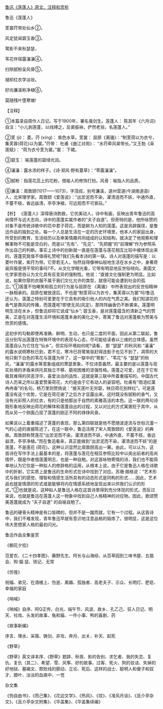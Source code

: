 [鲁迅《莲蓬人》原文、注释和赏析](https://www.vrrw.net/wx/9288.html)

鲁迅《莲蓬人》

芰裳荇带处仙乡②，

风定犹闻碧玉香③。

鹭影不来秋瑟瑟，

苇花伴宿露瀼瀼④。

扫除腻粉呈风骨⑤，

褪却红衣学淡妆。

好向濂溪称净植⑥，

莫随残叶堕寒塘!



【注释】

①本篇录自周作人日记。写于1900年，署名戛剑生。莲蓬人： 陈其年《六月词》 自注：“小儿剥莲蓬，以线缚之，反裘振袂，俨然老翁，名莲蓬人。”

②芰 (ji)： 菱。荇 (xing)： 紫色水草。芰裳： 屈原《离骚》：“制芰荷以为衣兮，集芙蓉(荷花)以为裳。”荇带： 杜甫《曲江对雨》： “水荇牵风翠带长。”又王勃《采莲赋》： “荷为衣兮芰为裳。”裳： 下裙。

③碧玉： 喻莲蓬的碧绿光润。

④瀼瀼：露水浓的样子。《诗·郑风·野有蔓草》：“零露瀼瀼”。

⑤腻粉：指莲花蕊上的花粉，借喻人的修饰打扮。风骨：喻指人的品质。

⑥濂溪：周敦颐(1017——1073)，字茂叔，别号濂溪，道州营道(今湖南道县)人，北宋理学家。周敦颐《爱莲说》：“出淤泥而不染，濯清涟而不妖，中通外直，不蔓不枝，香远益清，亭亭净植，可远观而不可亵玩。”

【析】 《莲蓬人》深得唐诗韵致，它优美动人，诗中有画，反映出青年鲁迅的高尚情怀与远大志向，诗中的莲蓬实属作者的“夫子自道”。但奇特的是，他所咏赞的对象不是传统诗歌中的花中君子荷花，而是鲜为人知的莲蓬。这是另辟蹊径，是鲁迅作品的独到之处。每一个人总是生活在一定的历史环境里，他本人的家庭出身，所受到的教育，生活经历以及审美情趣共同组成的认知结构，就决定了他观察和理解事物不可能是空白的，而是以“先有”、“先见”、“先把握”的“前理解”作为参照系作出自己的判断。事实上诗中的创新就一直是在莲蓬与莲花相互比较中被体现出来的。莲蓬究竟值不值得礼赞呢?我们先看本诗的第一联。诗人对莲蓬的描写是：以菱叶作裳，紫荇为带。它旁若无人，怡然自得像神仙般地生活在水乡之中，身著奇装异服是很平常的事吗?不。从文化学眼光看，它带有明显地反世俗倾向。美国文化学家恩伯认为文化具有反变异的强制性。他说：“直接文化强制更为明显。比如说，如果你穿的衣服不属于我们文化允许的类型，就很可能会遭到社会的孤立。”①莲蓬不怕嘲笑和孤立的行为是与屈原在 《离骚》 中所表现出的反世俗精神一脉相承的。屈原在被放逐后，不也是“制芰荷以为衣兮，集芙蓉以为裳”吗!鲁迅还认为，莲蓬之特别可爱更在于它具有的吸引他人的内在气质之美。我们知道花的香气是靠风的传播，而莲蓬呢?即使无风(风定)，那阵阵幽香仍不断袭来。莲蓬明明生活在水乡，但鲁迅却将它说成“仙乡”; 碧玉香，是对莲蓬蕴含的清新之气的赞美，正是在对莲蓬生活环境和莲蓬本身的美化之中，寄寓了鲁迅对莲蓬极为赞美与欣赏的感情。

这初步的勾勒即使再准确、鲜明、生动，也只是二度的平面，因此从第二联起，鲁迅分别写出莲蓬在特殊环境中的表现与心态，尽可能给读者以三维的立体感。虽然莲蓬自认为它住在“仙乡”。但实际环境如何呢?请看， 那 “瑟瑟” 的秋风和 “瀼瀼” 的露水说明寒秋已到，君不见，寒冷已将鹭鸶驱赶得连影子也见不到了，凋零的大地只剩下白色的苇花与莲蓬为伴了，这一联中的“鹭影”、“苇花”与 “瑟瑟”的秋风，“瀼瀼”的露水等意象组成的萧瑟景象，不仅诗意盎然，最主要的是以莲蓬与现实处境的矛盾来烘托其独立不移、藐视困难的坚强性格。莲蓬之可爱，还在于它有极其难得的厌恶浮华，喜爱淡泊的品性，这就是第三联中所着重描写的。中国古代诗人历来之所以喜爱赞美荷花，大约是由于它有动人的姿容吧。杜甫有“雨浥红蕖冉冉香”的名句。杨万里则赞扬说：“接天莲叶无穷碧，映日荷花别样红”。可是莲蓬没有这个优势，它是在荷花谢了之后方才显露出来。这时既没有腻粉的香气，又没有光彩照人的红衣，有的只是他那出于自然的素雅高洁的本色。这一联的两句诗既形象地反映出荷花的解体和莲蓬自出的过程，又以对比的方式寓褒贬于其中，从而从另一个侧面凸现了莲蓬的刚正不阿的铮铮风骨。

如果说以上着重描述了莲蓬的表现，那么第四联就是他不愿随波逐流与世俗沆瀣一气的心迹的直接陈述了。在这一联中，鲁迅活用了宋人周敦颐的《爱莲说》的典故。周敦颐称赞莲花“出淤泥而不染，濯清涟而不妖，中通外直，不蔓不枝，香远益清，亭亭净植。”而在鲁迅看来，真正能做到“出淤泥而不染，濯清涟而不妖”的是莲蓬，不是莲花 (荷花)。这种认识显然比周敦颐高出一筹。由此，可以认为，这首诗在写作手法上最基本的是，将莲蓬与莲花在相互参照比较中以突出前者的高尚情怀，既是作者借莲蓬明志，也是一种自勉。对这首咏物寄情的诗，我们也不能简单地认为它仅是一种拟人的修辞格的运用，从根本上说，由于它是鲁迅人格在诗歌中的折射，它实质上是鲁迅的生命形式在诗中找到了对应。苏珊·朗格说：“艺术形式与我们的感觉、理智和情感生活所具有的动态形式是同构的形式……因此，艺术品也就是情感的形式或是能够将内在情感系统地呈现出来以供我们认识的形式。”②也就是说，这种拟人是鲁迅人格在这首诗里得到充分体现的形式。而反过来说，也就是鲁迅在莲蓬人这一物象中找到自己人格精神的对应物。因此，歌颂赞美莲蓬就成为 “夫子自道” 的自喻自勉了。

鲁迅的硬骨头精神是有口皆碑的，但并不是一蹴而就，它有一个过程。从这首诗中，我们不难发现，青年鲁迅早就有意识地注意品格的锻炼了。很明显，这是这位伟大思想家人格的最初闪光。

鲁迅作品全集鉴赏

《朝花夕拾》

范爱农、《二十四孝图》、藤野先生、阿长与山海经、从百草园到三味书屋、五猖会、狗·猫·鼠、琐记、无常

《仿徨》

祝福、弟兄、在酒楼上、伤逝、离婚、孤独者、高老夫子、示众、长明灯、肥皂、幸福的家庭

《呐喊》

《呐喊》自序、阿Q正传、白光、端午节、风波、故乡、孔乙己、狂人日记、明天、社戏、头发的故事、兔和猫、一件小事、鸭的喜剧、药

《故事新编》

序言、理水、采薇、铸剑、非攻、奔月、出关、补天、起死

《野草》

《野草》英文译本序、《野草》题辞、秋夜、影的告别、求乞者、我的失恋、复仇、复仇〔其二〕、希望、雪、风筝、好的故事、过客、死火、狗的驳诘、失掉的好地狱、墓碣文、颓败线的颤动、立论、死后、这样的战士、聪明人和傻子和奴才、腊叶、淡淡的血痕中、一觉

杂文集

《伪自由书》、《而己集》、《花边文学》、《热风》、《坟》、《准风月谈》、《且介亭杂文》、《且介亭杂文附集》、《华盖集》、《华盖集续编》

